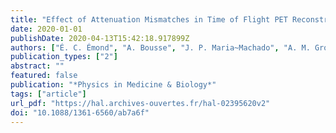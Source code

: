 ```yaml
---
title: "Effect of Attenuation Mismatches in Time of Flight PET Reconstruction"
date: 2020-01-01
publishDate: 2020-04-13T15:42:18.917899Z
authors: ["É. C. Émond", "A. Bousse", "J. P. Maria~Machado", "A. M. Groves", "B. F. Hutton", "K. Thielemans"]
publication_types: ["2"]
abstract: ""
featured: false
publication: "*Physics in Medicine & Biology*"
tags: ["article"]
url_pdf: "https://hal.archives-ouvertes.fr/hal-02395620v2"
doi: "10.1088/1361-6560/ab7a6f"
---
```


